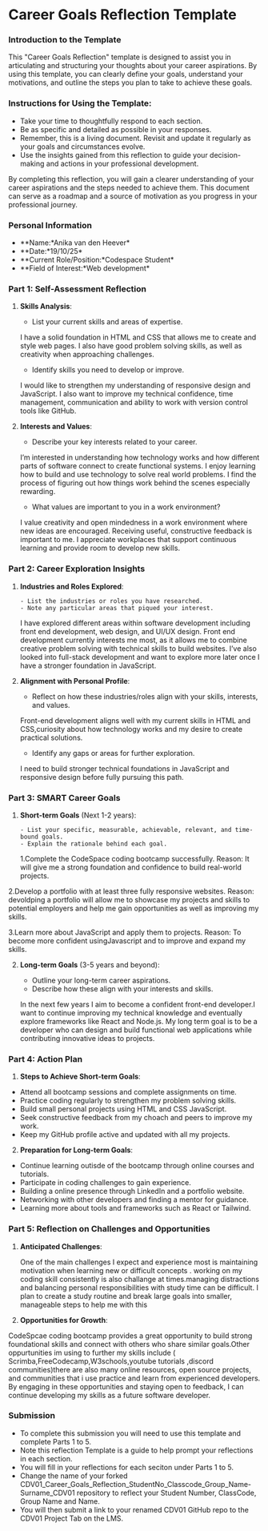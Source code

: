 # Career Goals Reflection Template

### Introduction to the Template

This "Career Goals Reflection" template is designed to assist you in articulating and structuring your thoughts about your career aspirations. By using this template, you can clearly define your goals, understand your motivations, and outline the steps you plan to take to achieve these goals.

### Instructions for Using the Template:

- Take your time to thoughtfully respond to each section.
- Be as specific and detailed as possible in your responses.
- Remember, this is a living document. Revisit and update it regularly as your goals and circumstances evolve.
- Use the insights gained from this reflection to guide your decision-making and actions in your professional development.

By completing this reflection, you will gain a clearer understanding of your career aspirations and the steps needed to achieve them. This document can serve as a roadmap and a source of motivation as you progress in your professional journey.

### Personal Information

- \**Name:*Anika van den Heever\*
- \**Date:*19/10/25\*
- \**Current Role/Position:*Codespace Student\*
- \**Field of Interest:*Web development\*

### Part 1: Self-Assessment Reflection

1. **Skills Analysis**:

   - List your current skills and areas of expertise.

   I have a solid foundation in HTML and CSS that allows me to create and style web pages. I also have good problem solving skills, as well as creativity when approaching challenges.

   - Identify skills you need to develop or improve.

   I would like to strengthen my understanding of responsive design and JavaScript.
   I also want to improve my technical confidence, time management, communication and ability to work with version control tools like GitHub.

2. **Interests and Values**:

   - Describe your key interests related to your career.

   I’m interested in understanding how technology works and how different parts of software connect to create functional systems. I enjoy learning how to build and use technology to solve real world problems.
   I find the process of figuring out how things work behind the scenes especially rewarding.

   - What values are important to you in a work environment?

   I value creativity and open mindedness in a work environment where new ideas are encouraged.
   Receiving useful, constructive feedback is important to me.
   I appreciate workplaces that support continuous learning and provide room to develop new skills.

### Part 2: Career Exploration Insights

1.  **Industries and Roles Explored**:

        - List the industries or roles you have researched.
        - Note any particular areas that piqued your interest.

    I have explored different areas within software development including front end development, web design, and UI/UX design. Front end development currently interests me most, as it allows me to combine creative problem solving with technical skills to build websites. I’ve also looked into full-stack development and want to explore more later once I have a stronger foundation in JavaScript.

2.  **Alignment with Personal Profile**:

    - Reflect on how these industries/roles align with your skills, interests, and values.

    Front-end development aligns well with my current skills in HTML and CSS,curiosity about how technology works and my desire to create practical solutions.

    - Identify any gaps or areas for further exploration.

    I need to build stronger technical foundations in JavaScript and responsive design before fully pursuing this path.

### Part 3: SMART Career Goals

1.  **Short-term Goals** (Next 1-2 years):

        - List your specific, measurable, achievable, relevant, and time-bound goals.
        - Explain the rationale behind each goal.

    1.Complete the CodeSpace coding bootcamp successfully.
    Reason: It will give me a strong foundation and confidence to build real-world projects.

2.Develop a portfolio with at least three fully responsive websites.
Reason: devoldping a portfolio will allow me to showcase my projects and skills to potential employers and help me gain opportunities as well as improving my skills.

3.Learn more about JavaScript and apply them to projects.
Reason: To become more confident usingJavascript and to improve and expand my skills.

2. **Long-term Goals** (3-5 years and beyond):

   - Outline your long-term career aspirations.
   - Describe how these align with your interests and skills.

   In the next few years I aim to become a confident front-end developer.I want to continue improving my technical knowledge and eventually explore frameworks like React and Node.js. My long term goal is to be a developer who can design and build functional web applications while contributing innovative ideas to projects.

### Part 4: Action Plan

1. **Steps to Achieve Short-term Goals**:

- Attend all bootcamp sessions and complete assignments on time.
- Practice coding regularly to strengthen my problem solving skills.
- Build small personal projects using HTML and CSS JavaScript.
- Seek constructive feedback from my choach and peers to improve my work.
- Keep my GitHub profile active and updated with all my projects.

2. **Preparation for Long-term Goals**:

- Continue learning outisde of the bootcamp through online courses and tutorials.
- Participate in coding challenges to gain experience.
- Building a online presence through LinkedIn and a portfolio website.
- Networking with other developers and finding a mentor for guidance.
- Learning more about tools and frameworks such as React or Tailwind.

### Part 5: Reflection on Challenges and Opportunities

1. **Anticipated Challenges**:

   One of the main challenges I expect and experience most is maintaining motivation when learning new or difficult concepts . working on my coding skill consistently is also challange at times.managing distractions and balancing personal responsibilities with study time can be difficult. I plan to create a study routine and break large goals into smaller, manageable steps to help me with this

2. **Opportunities for Growth**:

CodeSpcae coding bootcamp provides a great opportunity to build strong foundational skills and connect with others who share similar goals.Other oppurtunities im using to further my skills include ( Scrimba,FreeCodecamp,W3schools,youtube tutorials ,discord communities)there are also many online resources, open source projects, and communities that i use practice and learn from experienced developers. By engaging in these opportunities and staying open to feedback, I can continue developing my skills as a future software developer.

### Submission

- To complete this submission you will need to use this template and complete Parts 1 to 5.
- Note this reflection Template is a guide to help prompt your reflections in each section.
- You will fill in your reflections for each seciton under Parts 1 to 5.
- Change the name of your forked CDV01_Career_Goals_Reflection_StudentNo_Classcode_Group_Name-Surname_CDV01 repository to reflect your Student Number, ClassCode, Group Name and Name.
- You will then submit a link to your renamed CDV01 GitHub repo to the CDV01 Project Tab on the LMS.
